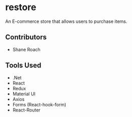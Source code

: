 # restore

 An E-commerce store that allows users to purchase items.

## Contributors

- Shane Roach

## Tools Used

- .Net
- React
- Redux
- Material UI
- Axios
- Forms (React-hook-form)
- React-Router


